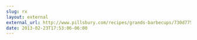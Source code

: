 ```yaml
---
slug: rx
layout: external
external_url: http://www.pillsbury.com/recipes/grands-barbecups/730d7758-b9f4-41fb-ac73-a2024e60bd29/
date: 2013-02-23T17:53:06-06:00
---
```

